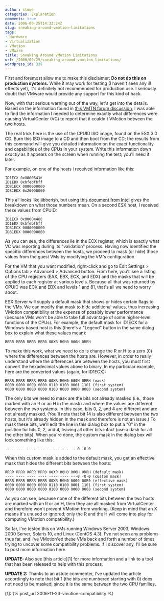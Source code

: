 ```yaml
---
author: slowe
categories: Explanation
comments: true
date: 2006-09-25T14:32:24Z
slug: sneaking-around-vmotion-limitations
tags:
- Hardware
- Virtualization
- VMotion
- VMware
title: Sneaking Around VMotion Limitations
url: /2006/09/25/sneaking-around-vmotion-limitations/
wordpress_id: 339
---
```


First and foremost allow me to make this disclaimer: **Do not do this on production systems.** While it may work for testing (I haven't seen any ill effects yet), it's definitely not recommended for production use. I seriously doubt that VMware would provide any support for this kind of hack.

Now, with that serious warning out of the way, let's get into the details. Based on the information found in [this VMTN forum discussion](http://www.vmware.com/community/thread.jspa?threadID=50828), I was able to find the information I needed to determine exactly what differences were causing VirtualCenter (VC) to report that it couldn't VMotion between the two hosts.

The real trick here is the use of the CPUID ISO image, found on the ESX 3.0 CD. Burn this ISO image to a CD and then boot from the CD; the results from this command will give you detailed information on the exact functionality and capabilities of the CPUs in your system. Write this information down _exactly_ as it appears on the screen when running the test; you'll need it later.

For example, on one of the hosts I received information like this:

    ID1ECX 0x0000641d
    ID1EDX 0xbfebfbff
    ID81ECX 0000000000
    ID81EDX 0x20000000

This all looks like jibberish, but using [this document from Intel](http://www.intel.com/design/xeon/applnots/241618.htm) gives the breakdown on what those numbers mean. On a second ESX host, I received these values from CPUID:

    ID1ECX 0x00004400
    ID1EDX 0xbfebfbff
    ID81ECX 0000000000
    ID81EDX 0000000000

As you can see, the differences lie in the ECX register, which is exactly what VC was reporting during its "validation" process. Having now identified the specific differences between the hosts, we proceed to mask (or hide) those values from the guest VMs by modifying the VM's configuration.

For the VM that you want modified, right-click and go to Edit Settings > Options tab > Advanced > Advanced button. From here, you'll see a listing of the CPU registers (EAX, EBX, ECX, and EDX) and the masks that will be applied to each register at various levels. Because all that was returned by CPUID was ECX and EDX and levels 1 and 81, that's all we need to worry about.

ESX Server will supply a default mask that shows or hides certain flags to the VMs. We can modify that mask to hide additional values, thus increasing VMotion compatibility at the expense of possibly lower performance (because VMs won't be able to take full advantage of some higher-level functions of the CPUs). For example, the default mask for ID1ECX for a Windows-based host is this (there's a "Legend" button in the same dialog box to explain what these values mean):

    RRRR RRRR RRRR RRR0 00XR R0H0 000H 0RRH

To make this work, what we need to do is change the R or H to a zero (0) where the differences between the hosts are. However, in order to really understand where the differences are between the hosts, you must first convert the hexadecimal values above to binary. In my particular example, here are the converted values (again, for ID1ECX):

    RRRR RRRR RRRR RRR0 00XR R0H0 000H 0RRH (mask)
    0000 0000 0000 0000 0110 0100 0001 1101 (first system)
    0000 0000 0000 0000 0100 0000 0000 0000 (second system)

The only bits we need to mask are the bits not already masked (i.e., those marked with an R or an H in the mask) and where the values are different between the two systems. In this case, bits 0, 2, and 4 are different and are not already masked. (You'll note that bit 14 is also different between the two hosts, but it's already hidden in the mask and therefore is not an issue.) To mask these bits, we'll edit the line in this dialog box to put a "0" in the position for bits 0, 2, and 4, leaving all other bits intact (use a dash for all the other bits). When you're done, the custom mask in the dialog box will look something like this:

    ---- ---- ---- ---- ---- ---- ---0 -0-0

When this custom mask is added to the default mask, you get an effective mask that hides the different bits between the hosts:

    RRRR RRRR RRRR RRR0 00XR R0H0 000H 0RRH (default mask)
    ---- ---- ---- ---- ---- ---- ---0 -0-0 (custom mask)
    RRRR RRRR RRRR RRRR 00XR R0H0 0000 00R0 (effective mask)
    0000 0000 0000 0000 0110 0100 0001 1101 (first system)
    0000 0000 0000 0000 0100 0000 0000 0000 (second system)

As you can see, because none of the different bits between the two hosts are marked with an R or an H, then they are all masked from VirtualCenter and therefore won't prevent VMotion from working. (Keep in mind that an X means it's unused or ignored; only the R and the H will come into play for computing VMotion compatibility.)

So far, I've tested this on VMs running Windows Server 2003, Windows 2000 Server, Solaris 10, and Linux (CentOS 4.3). I've not seen any problems thus far, and I've VMotion'ed these VMs back and forth a number of times trying to uncover some compatibility problems. If I discover any, I'll be sure to post more information here.

**UPDATE:** Also see [this article][1] for more information and a link to a tool that has been released to help with this process.

**UPDATE 2:** Thanks to an astute commenter, I've updated the article accordingly to note that bit 1 (the bits are numbered starting with 0) does not need to be masked, since it is the same between the two CPU families.

[1]: {% post_url 2006-11-23-vmotion-compatibility %}
